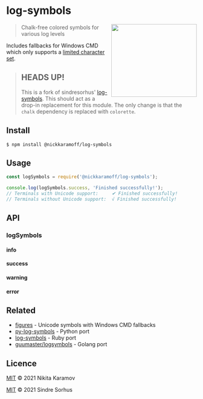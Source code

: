 # log-symbols

<img src="screenshot.png" width="226" height="192" align="right">

> Chalk-free colored symbols for various log levels

Includes fallbacks for Windows CMD which only supports a [limited character set](https://en.wikipedia.org/wiki/Code_page_437).

> ## HEADS UP!
>
> This is a fork of sindresorhus' [log-symbols](https://github.com/sindresorhus/log-symbols). This should act as a drop-in replacement for this module. The only change is that the `chalk` dependency is replaced with `colorette`.

## Install

```
$ npm install @nickkaramoff/log-symbols
```

## Usage

```js
const logSymbols = require('@nickkaramoff/log-symbols');

console.log(logSymbols.success, 'Finished successfully!');
// Terminals with Unicode support:     ✔ Finished successfully!
// Terminals without Unicode support:  √ Finished successfully!
```

## API

### logSymbols

#### info
#### success
#### warning
#### error

## Related

- [figures](https://github.com/sindresorhus/figures) - Unicode symbols with Windows CMD fallbacks
- [py-log-symbols](https://github.com/ManrajGrover/py-log-symbols) - Python port
- [log-symbols](https://github.com/palash25/log-symbols) - Ruby port
- [guumaster/logsymbols](https://github.com/guumaster/logsymbols) - Golang port

## Licence

[MIT] © 2021 Nikita Karamov

[MIT] © 2021 Sindre Sorhus

[MIT]: https://spdx.org/licenses/MIT.html
